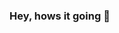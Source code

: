 ### Hey, hows it going 👋

<!--
**devin-jhu/Devin-Jhu** is a ✨ _special_ ✨ repository because its `README.md` (this file) appears on your GitHub profile.

Here are some ideas to get you started:

- 🔭 I’m currently working on becoming a better programmer
- 🌱 I’m currently learning Python and C++
- ⚡ Fun fact: I love being outside and exploring nature
